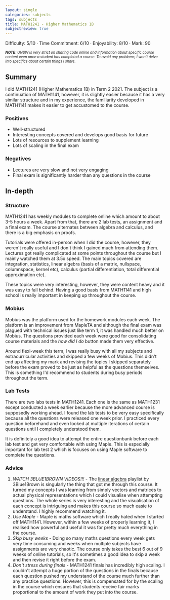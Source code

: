 ```yaml
---
layout: single
categories: subjects
tags: subjects
title: MATH1241 - Higher Mathematics 1B
subjectreview: true
---
```


Difficulty: 5/10 · Time Commitment: 6/10 · Enjoyability: 8/10 · Mark: 90

*<span style="font-size: 0.8em">**NOTE:** UNSW is very strict on sharing code online and information about specific course content even once a student has completed a course. To avoid any problems, I won't delve into specifics about certain things I share.</span>*

## Summary

I did MATH1241 (Higher Mathematics 1B) in Term 2 2021. The subject is a continuation of MATH1141, however, it is slightly easier because it has a very similar structure and in my experience, the familiarity developed in MATH1141 makes it easier to get accustomed to the course.

### Positives

- Well-structured
- Interesting concepts covered and develops good basis for future
- Lots of resources to supplement learning
- Lots of scaling in the final exam

### Negatives

- Lectures are very slow and not very engaging
- Final exam is significantly harder than any questions in the course

## In-depth

### Structure

MATH1241 has weekly modules to complete online which amount to about 3-5 hours a week. Apart from that, there are 2 lab tests, an assignment and a final exam. The course alternates between algebra and calculus, and there is a big emphasis on proofs.

Tutorials were offered in-person when I did the course, however, they weren't really useful and I don't think I gained much from attending them. Lectures got really complicated at some points throughout the course but I mainly watched them at 3.5x speed. The main topics covered are integration, statistics, linear algebra (basis of a matrix, nullspace, columnspace, kernel etc), calculus (partial differentiation, total differential approximation etc).

These topics were very interesting, however, they were content heavy and it was easy to fall behind. Having a good basis from MATH1141 and high school is really important in keeping up throughout the course.

### Mobius

Mobius was the platform used for the homework modules each week. The platform is an improvement from MapleTA and although the final exam was plagued with technical issues just like term 1, it was handled much better on Mobius. The questions provided each week were good for consolidating course materials and the *how did I do* button made them very effective.

Around flexi-week this term, I was really busy with all my subjects and extracurricular activities and skipped a few weeks of Mobius. This didn't end up affecting my mark and revising the topics I skipped separately before the exam proved to be just as helpful as the questions themselves. This is something I'd recommend to students during busy periods throughout the term.

### Lab Tests

There are two labs tests in MATH1241. Each one is the same as MATH1231 except conducted a week earlier because the more advanced course is supposedly working ahead. I found the lab tests to be very easy specifically because all the questions were released one week prior. I practiced every question beforehand and even looked at multiple iterations of certain questions until I completely understood them.

It is definitely a good idea to attempt the entire questionbank before each lab test and get very comfortable with using Maple. This is especially important for lab test 2 which is focuses on using Maple software to complete the questions.

### Advice

1. *WATCH 3BLUE1BROWN VIDEOS!!!* - The [linear algebra](https://www.youtube.com/playlist?list=PLZHQObOWTQDPD3MizzM2xVFitgF8hE_ab) playlist by 3Blue1Brown is singularly the thing that got me through this course. It turned my concepts I was learning from simply vectors and matrices to actual physical representations which I could visualise when attempting questions. The whole series is very interesting and the visualisation of each concept is intriguing and makes this course so much easie to understand. I highly recommend watching it.
2. *Use Maple* - Maple is maths software which I really hated when I started off MATH1141. However, within a few weeks of properly learning it, I realised how powerful and useful it was for pretty much everything in the course.
3. *Skip busy weeks* - Doing so many maths questions every week gets very time consuming and weeks when multiple subjects have assignments are very chaotic. The course only takes the best 6 out of 9 weeks of online tutorials, so it's sometimes a good idea to skip a week and then revise it right before the exam.
4. *Don't stress during finals* - MATH1241 finals has incredibly high scaling. I couldn't attempt a huge portion of the questions in the finals because each question pushed my understand of the course much further than any practice questions. However, this is compensated for by the scaling in the course which ensures that students receive fair marks proportional to the amount of work they put into the course.